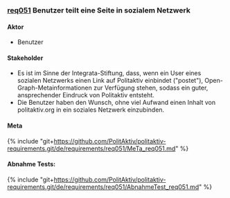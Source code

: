 
### [req051](https://github.com/PolitAktiv/politaktiv-requirements/tree/master/de/requirements/req051/req051.md) Benutzer teilt eine Seite in sozialem Netzwerk

#### Aktor
 * Benutzer 


#### Stakeholder
 * Es ist im Sinne der Integrata-Stiftung, dass, wenn ein User eines sozialen Netzwerks einen Link auf Politaktiv einbindet ("postet"), Open-Graph-Metainformationen zur Verfügung stehen, sodass ein guter, ansprechender Eindruck von Politaktiv entsteht.
 * Die Benutzer haben den Wunsch, ohne viel Aufwand einen Inhalt von politaktiv.org in ein soziales Netzwerk einzubinden.


#### Meta
{% include "git+https://github.com/PolitAktiv/politaktiv-requirements.git/de/requirements/req051/MeTa_req051.md" %} 


#### Abnahme Tests:
{% include "git+https://github.com/PolitAktiv/politaktiv-requirements.git/de/requirements/req051/AbnahmeTest_req051.md" %} 